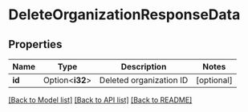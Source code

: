 # DeleteOrganizationResponseData

## Properties

Name | Type | Description | Notes
------------ | ------------- | ------------- | -------------
**id** | Option<**i32**> | Deleted organization ID | [optional]

[[Back to Model list]](../README.md#documentation-for-models) [[Back to API list]](../README.md#documentation-for-api-endpoints) [[Back to README]](../README.md)


